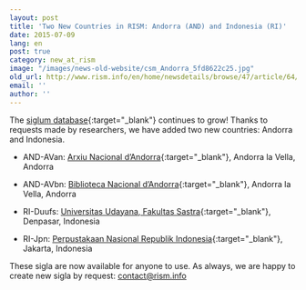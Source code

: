 ```yaml
---
layout: post
title: 'Two New Countries in RISM: Andorra (AND) and Indonesia (RI)'
date: 2015-07-09
lang: en
post: true
category: new_at_rism
image: "/images/news-old-website/csm_Andorra_5fd8622c25.jpg"
old_url: http://www.rism.info/en/home/newsdetails/browse/47/article/64/two-new-countries-in-rism-andorra-and-and-indonesia-ri.html
email: ''
author: ''
---
```


The [siglum database](http://www.rism.info/en/sigla.html){:target="_blank"} continues to grow! Thanks to requests made by researchers, we have added two new countries: Andorra and Indonesia.


- AND-AVan: [Arxiu Nacional d’Andorra](https://www.cultura.ad/arxiu-nacional-d-andorra){:target="_blank"}, Andorra la Vella, Andorra

- AND-AVbn: [Biblioteca Nacional d’Andorra](https://www.cultura.ad/biblioteca-nacional){:target="_blank"}, Andorra la Vella, Andorra

- RI-Duufs: [Universitas Udayana, Fakultas Sastra](https://www.unud.ac.id/in/fakultas1-Fakultas%20Ilmu%20Budaya.html?lang=en){:target="_blank"}, Denpasar, Indonesia

- RI-Jpn: [Perpustakaan Nasional Republik Indonesia](https://www.perpusnas.go.id/){:target="_blank"}, Jakarta, Indonesia

These sigla are now available for anyone to use. As always, we are happy to create new sigla by request: [contact@rism.info](mailto:contact@rism.info)
